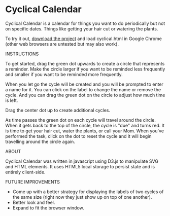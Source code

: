 Cyclical Calendar
=================
Cyclical Calendar is a calendar for things you want to do periodically but not on specific dates.  Things like getting your hair cut or watering the plants.  

To try it out, [download the project](https://github.com/ctcutler/cyclical/archive/master.zip) and load cyclical.html in Google Chrome (other web browsers are untested but may also work).  

INSTRUCTIONS

To get started, drag the green dot upwards to create a circle that represents a reminder.  Make the circle larger if you want to be reminded less frequently and smaller if you want to be reminded more frequently.  

When you let go the cycle will be created and you will be prompted to enter a name for it.  You can click on the label to change the name or remove the cycle.  And you can drag the green dot on the circle to adjust how much time is left. 

Drag the center dot up to create additional cycles.  

As time passes the green dot on each cycle will travel around the circle.  When it gets back to the top of the circle, the cycle is "due" and turns red.  It is time to get your hair cut, water the plants, or call your Mom.  When you've performed the task, click on the dot to reset the cycle and it will begin travelling around the circle again.  

ABOUT

Cyclical Calendar was written in javascript using D3.js to manipulate SVG and HTML elements.  It uses HTML5 local storage to persist state and is entirely client-side.  

FUTURE IMPROVEMENTS

* Come up with a better strategy for displaying the labels of two cycles of the same size (right now they just show up on top of one another).  
* Better look and feel. 
* Expand to fit the browser window.
